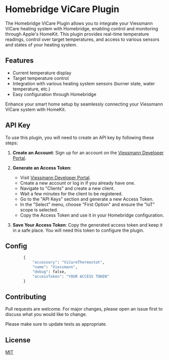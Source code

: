 # Homebridge ViCare Plugin

The Homebridge ViCare Plugin allows you to integrate your Viessmann ViCare heating system with Homebridge, enabling control and monitoring through Apple's HomeKit. This plugin provides real-time temperature readings, control over target temperatures, and access to various sensors and states of your heating system.

## Features

- Current temperature display
- Target temperature control
- Integration with various heating system sensors (burner state, water temperature, etc.)
- Easy configuration through Homebridge

Enhance your smart home setup by seamlessly connecting your Viessmann ViCare system with HomeKit.

## API Key

To use this plugin, you will need to create an API key by following these steps:

1. **Create an Account**: Sign up for an account on the [Viessmann Developer Portal](https://app.developer.viessmann.com/).

2. **Generate an Access Token**:
    - Visit [Viessmann Developer Portal](https://app.developer.viessmann.com/).
    - Create a new account or log in if you already have one.
    - Navigate to "Clients" and create a new client.
    - Wait a few minutes for the client to be registered.
    - Go to the "API Keys" section and generate a new Access Token.
    - In the "Select" menu, choose "First Option" and ensure the "IoT" scope is selected.
    - Copy the Access Token and use it in your Homebridge configuration.

3. **Save Your Access Token**: Copy the generated access token and keep it in a safe place. You will need this token to configure the plugin.


## Config

```python
        {
            "accessory": "ViCareThermostat",
            "name": "Viessmann",
            "debug": false,
            "accessToken": "YOUR ACCESS TOKEN"
        }
```

## Contributing

Pull requests are welcome. For major changes, please open an issue first
to discuss what you would like to change.

Please make sure to update tests as appropriate.

## License

[MIT](https://choosealicense.com/licenses/mit/)
